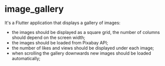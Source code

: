 # image_gallery
It's a Flutter application that displays a gallery of images:
- the images should be displayed as a square grid, the number of columns should depend on the screen width;
- the images should be loaded from Pixabay API;
- the number of likes and views should be displayed under each image;
- when scrolling the gallery downwards new images should be loaded automatically;
